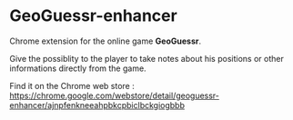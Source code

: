 # GeoGuessr-enhancer

Chrome extension for the online game __GeoGuessr__.

Give the possiblity to the player to take notes about his positions or other informations
directly from the game.

Find it on the Chrome web store : 
https://chrome.google.com/webstore/detail/geoguessr-enhancer/ajnpfenkneeahpbkcpbiclbckgiogbbb

